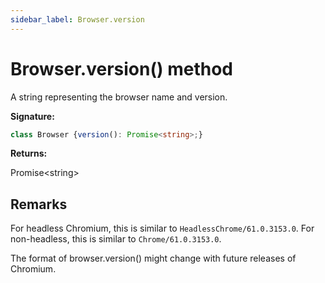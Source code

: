 ```yaml
---
sidebar_label: Browser.version
---
```

# Browser.version() method

A string representing the browser name and version.

**Signature:**

```typescript
class Browser {version(): Promise<string>;}
```
**Returns:**

Promise&lt;string&gt;

## Remarks

For headless Chromium, this is similar to `HeadlessChrome/61.0.3153.0`. For non-headless, this is similar to `Chrome/61.0.3153.0`.

The format of browser.version() might change with future releases of Chromium.

